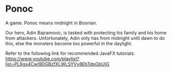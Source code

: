# Ponoc
A game. Ponoc means midnight in Bosnian.

Our hero, Adin Bajramovic, is tasked with protecting his family and his home from attackers.
Unfortunately, Adin only has from midnight until dawn to do this, else the monsters become too powerful in the daylight.

Refer to the following link for recommended JavaFX tutorials: https://www.youtube.com/playlist?list=PL6gx4Cwl9DGBzfXLWLSYVy8EbTdpGbUIG
